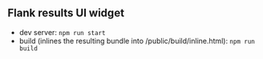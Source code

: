 Flank results UI widget
-----------------------

- dev server: `npm run start`
- build (inlines the resulting bundle into /public/build/inline.html): `npm run build`
